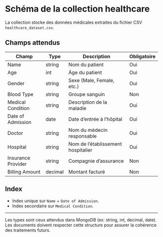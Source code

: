 # Schéma de la collection healthcare

La collection stocke des données médicales extraites du fichier CSV `healthcare_dataset.csv`.

## Champs attendus

| Champ                 | Type    | Description                         | Obligatoire |
|-----------------------|---------|-----------------------------------|-------------|
| Name                  | string  | Nom du patient                    | Oui         |
| Age                   | int     | Âge du patient                   | Oui         |
| Gender                | string  | Sexe (Male, Female, etc.)        | Oui         |
| Blood Type            | string  | Groupe sanguin                   | Non         |
| Medical Condition     | string  | Description de la maladie         | Oui         |
| Date of Admission     | date    | Date d’entrée à l’hôpital         | Oui         |
| Doctor                | string  | Nom du médecin responsable       | Oui         |
| Hospital              | string  | Nom de l’établissement hospitalier | Oui      |
| Insurance Provider    | string  | Compagnie d’assurance             | Non         |
| Billing Amount        | decimal | Montant facturé                  | Non         |

## Index

- Index unique sur `Name` + `Date of Admission`.
- Index secondaire sur `Medical Condition`.

---

Les types sont ceux attendus dans MongoDB (ex: string, int, decimal, date).  
Les documents doivent respecter cette structure pour assurer la cohérence des traitements futurs.
